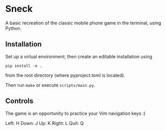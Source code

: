 # Sneck

A basic recreation of the classic mobile phone game in the terminal, using Python.


## Installation

Set up a virtual environment, then create an editable installation using

`pip install -e .`

from the root directory (where pyproject.toml is located).

Then run `make` or execute `scripts/main.py`.


## Controls

The game is an opportunity to practice your Vim navigation keys :)

Left: H
Down: J
Up: K
Right: L
Quit: Q
